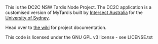 This is the DC2C NSW Tardis Node Project. The DC2C application is a customised version of MyTardis built by [Intersect Australia](http://www.intersect.org.au) for the [University of Sydney](http://www.usyd.edu.au).

Head over to [the wiki](https://github.com/IntersectAustralia/dc2c/wiki) for project documentation.

This code is licensed under the GNU GPL v3 license - see LICENSE.txt
